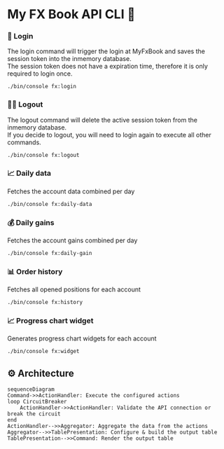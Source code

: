 # My FX Book API CLI 🚀

### 👤 Login

The login command will trigger the login at MyFxBook and saves the session token into the inmemory database. \
The session token does not have a expiration time, therefore it is only required to login once.

```bash
./bin/console fx:login
```

### ⛓️‍💥 Logout

The logout command will delete the active session token from the inmemory database. \
If you decide to logout, you will need to login again to execute all other commands.

```bash
./bin/console fx:logout
```

### 📈 Daily data

Fetches the account data combined per day

```bash
./bin/console fx:daily-data
```

### 💰 Daily gains

Fetches the account gains combined per day

```bash
./bin/console fx:daily-gain
```

### 📊 Order history

Fetches all opened positions for each account

```bash
./bin/console fx:history
```

### 📈 Progress chart widget

Generates progress chart widgets for each account

```bash
./bin/console fx:widget
```

## ⚙️ Architecture

```mermaid
sequenceDiagram
Command->>ActionHandler: Execute the configured actions
loop CircuitBreaker
    ActionHandler->>ActionHandler: Validate the API connection or break the circuit
end
ActionHandler-->>Aggregator: Aggregate the data from the actions
Aggregator-->>TablePresentation: Configure & build the output table
TablePresentation-->>Command: Render the output table
```
